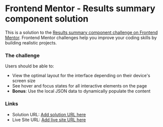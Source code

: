 # Frontend Mentor - Results summary component solution

This is a solution to the [Results summary component challenge on Frontend Mentor](https://www.frontendmentor.io/challenges/results-summary-component-CE_K6s0maV). Frontend Mentor challenges help you improve your coding skills by building realistic projects. 
### The challenge

Users should be able to:

- View the optimal layout for the interface depending on their device's screen size
- See hover and focus states for all interactive elements on the page
- **Bonus**: Use the local JSON data to dynamically populate the content

### Links

- Solution URL: [Add solution URL here](https://www.frontendmentor.io/solutions/resultssummarycom-VDhxn66uA_)
- Live Site URL: [Add live site URL here]([https://your-live-site-url.com](https://junshen19.github.io/Results-summary-component/)https://junshen19.github.io/Results-summary-component/)

